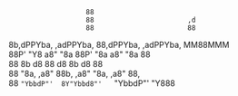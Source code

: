                                                        
                       88                              
                       88                       ,d     
                       88                       88     
8b,dPPYba,  ,adPPYba,  88,dPPYba,   ,adPPYba, MM88MMM  
88P'   "Y8 a8"     "8a 88P'    "8a a8"     "8a  88     
88         8b       d8 88       d8 8b       d8  88     
88         "8a,   ,a8" 88b,   ,a8" "8a,   ,a8"  88,    
88          `"YbbdP"'  8Y"Ybbd8"'   `"YbbdP"'   "Y888  
                                                       
<!---
Prabhat1308/Prabhat1308 is a ✨ special ✨ repository because its `README.md` (this file) appears on your GitHub profile.
You can click the Preview link to take a look at your changes.
--->

